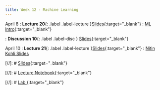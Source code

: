 ```yaml
---
title: Week 12 - Machine Learning
---
```


April 8
: **Lecture 20**{: .label .label-lecture }[Slides](https://docs.google.com/presentation/d/1De0gsWefaXdYCT7NFfP3KYQyqHEvONKDsSBmlpZiVBM/edit?usp=sharing){:target="_blank"}
: [ML Intro](https://datahub.berkeley.edu/hub/user-redirect/git-pull?repo=https%3A%2F%2Fgithub.com%2FUCB-Econ-148%2Fecon148-sp25&branch=main&urlpath=lab%2Ftree%2Fecon148-sp25%2Flec%2Flec12.1%2FMLDemo_Credit.ipynb){:target="_blank"} 





: **Discussion 10**{: .label .label-disc } [Slides](https://docs.google.com/presentation/d/1b7m9GdUCOkLQQ6bmAZKCUxwqlSTIQp5hg0CTk_rHl8w/edit?usp=sharing){:target="_blank"} 

April 10
: **Lecture 21**{: .label .label-lecture }[Slides](https://docs.google.com/presentation/d/16MXNpYiO9Z_wm9abfQma6POUQRXgb2v26KepvYSe38w/edit?usp=sharing){:target="_blank"}
: [Nitin Kohli Slides](https://docs.google.com/presentation/d/1lKqmVBiJIUzFUCB714eIbIVpNaUCBQGf/edit?usp=sharing&ouid=101663326369712854499&rtpof=true&sd=true)


[//]: # [Slides](){:target="_blank"} 

[//]: # [Lecture Notebook](){:target="_blank"} 

[//]: # [Lab ](){:target="_blank"} 

